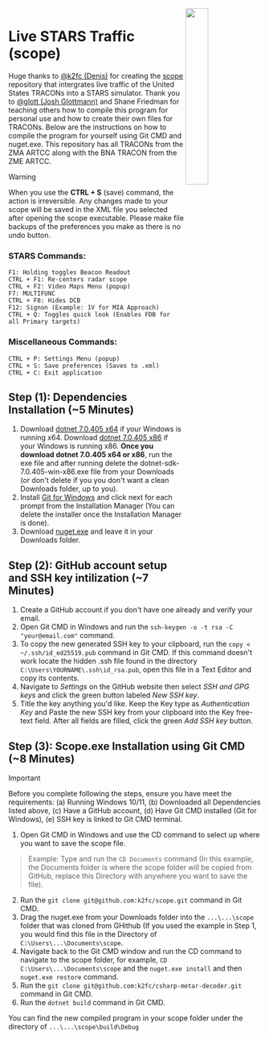 <img src="https://cdn.discordapp.com/attachments/1042684239163969559/1211389506603974666/image.png?ex=65ee0564&is=65db9064&hm=dcaeb7b40447c9f5e627a99be10222b78b24d50ecdc36ceab7678b04eca7cef1&" align="right" width=30%>

# Live STARS Traffic (scope)
Huge thanks to [@k2fc (Denis)](https://github.com/k2fc) for creating the [scope](https://github.com/k2fc/scope) repository that intergrates live traffic of the United States TRACONs into a STARS simulator. Thank you to [@glott (Josh Glottmann)](https://github.com/glott) and Shane Friedman for teaching others how to compile this program for personal use and how to create their own files for TRACONs. Below are the instructions on how to compile the program for yourself using Git CMD and nuget.exe. This repository has all TRACONs from the ZMA ARTCC along with the BNA TRACON from the ZME ARTCC. 

> [!WARNING]
> When you use the **CTRL + S** (save) command, the action is irreversible. Any changes made to your scope will be saved in the XML file you selected after opening the scope executable. Please make file backups of the preferences you make as there is no undo button.

### STARS Commands:
	F1: Holding toggles Beacon Readout
	CTRL + F1: Re-centers radar scope
	CTRL + F2: Video Maps Menu (popup)
	F7: MULTIFUNC
	CTRL + F8: Hides DCB
	F12: Signon (Example: 1V for MIA Approach)
	CTRL + Q: Toggles quick look (Enables FDB for all Primary targets)
### Miscellaneous Commands:
	CTRL + P: Settings Menu (popup)
	CTRL + S: Save preferences (Saves to .xml)
	CTRL + C: Exit application

## Step (1): Dependencies Installation (~5 Minutes)
1) Download [dotnet 7.0.405 x64](https://dotnet.microsoft.com/en-us/download/dotnet/thank-you/sdk-7.0.405-windows-x64-installer) if your Windows is running x64. Download [dotnet 7.0.405 x86](https://download.visualstudio.microsoft.com/download/pr/79c973e6-7992-4b55-a175-981812c5dfb9/cd403d7bb1c56c104e148655c985fc00/dotnet-sdk-7.0.405-win-x86.exe) if your Windows is running x86. **Once you download dotnet 7.0.405 x64 or x86**, run the exe file and after running delete the dotnet-sdk-7.0.405-win-x86.exe file from your Downloads (or don't delete if you you don't want a clean Downloads folder, up to you).
2) Install [Git for Windows](https://git-scm.com/downloads) and click next for each prompt from the Installation Manager (You can delete the installer once the Installation Manager is done).
3) Download [nuget.exe](https://dist.nuget.org/win-x86-commandline/latest/nuget.exe) and leave it in your Downloads folder.

## Step (2): GitHub account setup and SSH key intilization (~7 Minutes)
1) Create a GitHub account if you don't have one already and verify your email.
2) Open Git CMD in Windows and run the ``ssh-keygen -o -t rsa -C "your@email.com"`` command.
3) To copy the new generated SSH key to your clipboard, run the  ``copy < ~/.ssh/id_ed25519.pub`` command in Git CMD. If this command doesn't work locate the hidden .ssh file found in the directory ``C:\Users\YOURNAME\.ssh\id_rsa.pub``, open this file in a Text Editor and copy its contents.
4) Navigate to <em>Settings</em> on the GitHub website then select <em>SSH and GPG keys</em> and click the green button labeled <em>New SSH key</em>.
5) Title the key anything you'd like. Keep the Key type as <em>Authentication Key</em> and Paste the new SSH key from your clipboard into the Key free-text field. After all fields are filled, click the green <em>Add SSH key</em> button.

## Step (3): Scope.exe Installation using Git CMD (~8 Minutes)
> [!IMPORTANT]
> Before you complete following the steps, ensure you have meet the requirements: (a) Running Windows 10/11, (b) Downloaded all Dependencies listed above, (c) Have a GitHub account, (d) Have Git CMD installed (Git for Windows), (e) SSH key is linked to Git CMD terminal.

1) Open Git CMD in Windows and use the CD command to select up where you want to save the scope file.
> Example: Type and run the ``CD Documents`` command (In this example, the Documents folder is where the scope folder will be copied from GitHub, replace this Directory with anywhere you want to save the file).
2) Run the ``git clone git@github.com:k2fc/scope.git`` command in Git CMD.
3) Drag the nuget.exe from your Downloads folder into the ``...\...\scope`` folder that was cloned from GHithub (If you used the example in Step 1, you would find this file in the Directory of ``C:\Users\...\Documents\scope``.
4) Navigate back to the Git CMD window and run the CD command to navigate to the scope folder, for example, ``CD C:\Users\...\Documents\scope`` and the ``nuget.exe install`` and then ``nuget.exe restore`` command.
6) Run the ``git clone git@github.com:k2fc/csharp-metar-decoder.git`` command in Git CMD.
7) Run the ``dotnet build`` command in Git CMD.

You can find the new compiled program in your scope folder under the directory of ``...\...\scope\build\Debug``